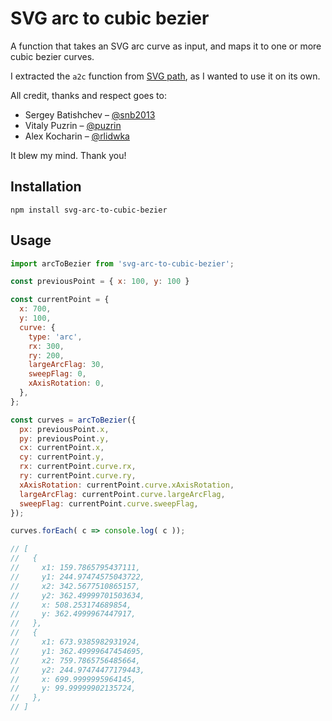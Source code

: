 # SVG arc to cubic bezier

A function that takes an SVG arc curve as input, and maps it to
one or more cubic bezier curves.

I extracted the `a2c` function from
[SVG path](https://github.com/fontello/svgpath), as I wanted to use it on its own.

All credit, thanks and respect goes to:

- Sergey Batishchev – [@snb2013](https://github.com/snb2013)
- Vitaly Puzrin – [@puzrin](https://github.com/puzrin)
- Alex Kocharin – [@rlidwka](https://github.com/rlidwka)

It blew my mind. Thank you!

## Installation

```
npm install svg-arc-to-cubic-bezier
```

## Usage

```js
import arcToBezier from 'svg-arc-to-cubic-bezier';

const previousPoint = { x: 100, y: 100 }

const currentPoint = {
  x: 700,
  y: 100,
  curve: {
    type: 'arc',
    rx: 300,
    ry: 200,
    largeArcFlag: 30,
    sweepFlag: 0,
    xAxisRotation: 0,
  },
};

const curves = arcToBezier({
  px: previousPoint.x,
  py: previousPoint.y,
  cx: currentPoint.x,
  cy: currentPoint.y,
  rx: currentPoint.curve.rx,
  ry: currentPoint.curve.ry,
  xAxisRotation: currentPoint.curve.xAxisRotation,
  largeArcFlag: currentPoint.curve.largeArcFlag,
  sweepFlag: currentPoint.curve.sweepFlag,
});

curves.forEach( c => console.log( c ));

// [
//   {
//     x1: 159.7865795437111,
//     y1: 244.97474575043722,
//     x2: 342.5677510865157,
//     y2: 362.49999701503634,
//     x: 508.253174689854,
//     y: 362.4999967447917,
//   },
//   {
//     x1: 673.9385982931924,
//     y1: 362.49999647454695,
//     x2: 759.7865756485664,
//     y2: 244.97474477179443,
//     x: 699.9999995964145,
//     y: 99.99999902135724,
//   },
// ]
```
